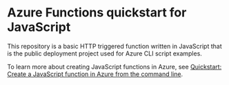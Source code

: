 # Azure Functions quickstart for JavaScript

This repository is a basic HTTP triggered function written in JavaScript that is the public deployment project used for Azure CLI script examples.

To learn more about creating JavaScript functions in Azure, see [Quickstart: Create a JavaScript function in Azure from the command line](https://docs.microsoft.com/azure/azure-functions/create-first-function-cli-node).
